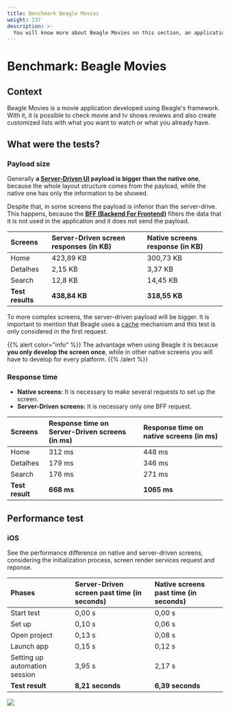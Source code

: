 ```yaml
---
title: Benchmark Beagle Movies
weight: 237
description: >-
  You will know more about Beagle Movies on this section, an application developed using Beagle.
---
```


# Benchmark: Beagle Movies

## Context

Beagle Movies is a movie application developed using Beagle's framework. With it, it is possible to check movie and tv shows reviews and also create customized lists with what you want to watch or what you already have. 

## What were the tests?

### Payload size 

Generally **a [**Server-Driven UI**](/docs/key-concepts#server-driven-ui) payload is bigger than the native one**, because the whole layout structure comes from the payload, while the native one has only the information to be showed.

Despite that, in some screens the payload is inferior than the server-drive. This happens, because the [**BFF \(Backend For Frontend\)**](/docs/key-concepts#backend-for-frontend) filters the data that it is not used in the application and it does not send the payload. 

| Screens  | Server-Driven screen responses \(in KB\) | Native screens response \(in KB\) |
| :--- | :--- | :--- |
| Home | 423,89 KB | 300,73 KB |
| Detalhes | 2,15 KB | 3,37 KB |
| Search | 12,8 KB | 14,45 KB |
| **Test results** | **438,84 KB** | **318,55 KB** |

To more complex screens, the server-driven payload will be bigger. It is important to mention that Beagle uses a [cache](/docs/resources/cache/) mechanism and this test is only considered in the first request.


{{% alert color="info" %}}
The advantage when using Beagle it is because **you only develop the screen once**, while in other native screens you will have to develop for every platform.
{{% /alert %}}

### Response time

* **Native screens:** It is necessary to make several requests to set up the screen.
* **Server-Driven screens:** It is necessary only one BFF request.

| Screens  | Response time on Server-Driven screens  \(in ms\) | Response time on native screens  \(in ms\) |
| :--- | :--- | :--- |
| Home | 312 ms | 448 ms |
| Detalhes | 179 ms | 346 ms |
| Search | 176 ms | 271 ms |
| **Test result** | **668 ms** | **1065 ms** |

## Performance test

### iOS

See the performance difference on native and server-driven screens, considering the initialization process, screen render services request and reponse. 

| Phases  | Server-Driven screen past time  \(in seconds\) | Native screens past time  \(in seconds\) |
| :--- | :--- | :--- |
| Start test | 0,00 s | 0,00 s |
| Set up  | 0,10 s | 0,06 s |
| Open project | 0,13 s | 0,08 s |
| Launch app | 0,15 s | 0,12 s |
| Setting up automation session | 3,95 s | 2,17 s |
| **Test result** | **8,21 seconds** | **6,39 seconds** |

![](/docs-beagle/comparativo-ios-v1-1-.gif)
